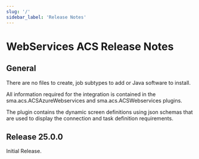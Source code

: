 ```yaml
---
slug: '/'
sidebar_label: 'Release Notes'
---
```


# WebServices ACS Release Notes

## General

There are no files to create, job subtypes to add or Java software to install.

All information required for the integration is contained in the sma.acs.ACSAzureWebservices and sma.acs.ACSWebservices plugins.

The plugin contains the dynamic screen definitions using json schemas that are used to display the connection and task definition requirements. 

## Release 25.0.0

Initial Release.





